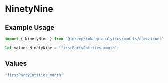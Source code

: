 # NinetyNine

## Example Usage

```typescript
import { NinetyNine } from "@inkeep/inkeep-analytics/models/operations";

let value: NinetyNine = "firstPartyEntities_month";
```

## Values

```typescript
"firstPartyEntities_month"
```